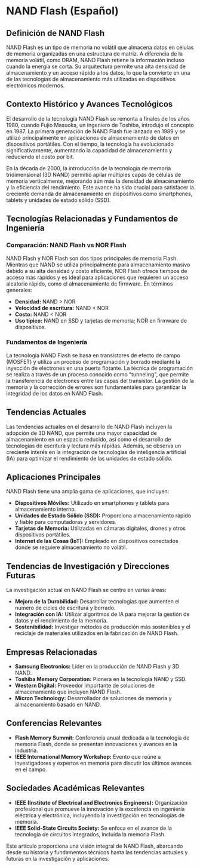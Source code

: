 # NAND Flash (Español)

## Definición de NAND Flash

NAND Flash es un tipo de memoria no volátil que almacena datos en células de memoria organizadas en una estructura de matriz. A diferencia de la memoria volátil, como DRAM, NAND Flash retiene la información incluso cuando la energía se corta. Su arquitectura permite una alta densidad de almacenamiento y un acceso rápido a los datos, lo que la convierte en una de las tecnologías de almacenamiento más utilizadas en dispositivos electrónicos modernos.

## Contexto Histórico y Avances Tecnológicos

El desarrollo de la tecnología NAND Flash se remonta a finales de los años 1980, cuando Fujio Masuoka, un ingeniero de Toshiba, introdujo el concepto en 1987. La primera generación de NAND Flash fue lanzada en 1989 y se utilizó principalmente en aplicaciones de almacenamiento de datos en dispositivos portátiles. Con el tiempo, la tecnología ha evolucionado significativamente, aumentando la capacidad de almacenamiento y reduciendo el costo por bit.

En la década de 2000, la introducción de la tecnología de memoria tridimensional (3D NAND) permitió apilar múltiples capas de células de memoria verticalmente, mejorando aún más la densidad de almacenamiento y la eficiencia del rendimiento. Este avance ha sido crucial para satisfacer la creciente demanda de almacenamiento en dispositivos como smartphones, tablets y unidades de estado sólido (SSD).

## Tecnologías Relacionadas y Fundamentos de Ingeniería

### Comparación: NAND Flash vs NOR Flash

NAND Flash y NOR Flash son dos tipos principales de memoria Flash. Mientras que NAND se utiliza principalmente para almacenamiento masivo debido a su alta densidad y costo eficiente, NOR Flash ofrece tiempos de acceso más rápidos y es ideal para aplicaciones que requieren un acceso aleatorio rápido, como el almacenamiento de firmware. En términos generales:

- **Densidad:** NAND > NOR
- **Velocidad de escritura:** NAND < NOR
- **Costo:** NAND < NOR
- **Uso típico:** NAND en SSD y tarjetas de memoria; NOR en firmware de dispositivos.

### Fundamentos de Ingeniería

La tecnología NAND Flash se basa en transistores de efecto de campo (MOSFET) y utiliza un proceso de programación y borrado mediante la inyección de electrones en una puerta flotante. La técnica de programación se realiza a través de un proceso conocido como "tunneling", que permite la transferencia de electrones entre las capas del transistor. La gestión de la memoria y la corrección de errores son fundamentales para garantizar la integridad de los datos en NAND Flash.

## Tendencias Actuales

Las tendencias actuales en el desarrollo de NAND Flash incluyen la adopción de 3D NAND, que permite una mayor capacidad de almacenamiento en un espacio reducido, así como el desarrollo de tecnologías de escritura y lectura más rápidas. Además, se observa un creciente interés en la integración de tecnologías de inteligencia artificial (IA) para optimizar el rendimiento de las unidades de estado sólido.

## Aplicaciones Principales

NAND Flash tiene una amplia gama de aplicaciones, que incluyen:

- **Dispositivos Móviles:** Utilizado en smartphones y tablets para almacenamiento interno.
- **Unidades de Estado Sólido (SSD):** Proporciona almacenamiento rápido y fiable para computadoras y servidores.
- **Tarjetas de Memoria:** Utilizadas en cámaras digitales, drones y otros dispositivos portátiles.
- **Internet de las Cosas (IoT):** Empleado en dispositivos conectados donde se requiere almacenamiento no volátil.

## Tendencias de Investigación y Direcciones Futuras

La investigación actual en NAND Flash se centra en varias áreas:

- **Mejora de la Durabilidad:** Desarrollar tecnologías que aumenten el número de ciclos de escritura y borrado.
- **Integración con IA:** Utilizar algoritmos de IA para mejorar la gestión de datos y el rendimiento de la memoria.
- **Sostenibilidad:** Investigar métodos de producción más sostenibles y el reciclaje de materiales utilizados en la fabricación de NAND Flash.

## Empresas Relacionadas

- **Samsung Electronics:** Líder en la producción de NAND Flash y 3D NAND.
- **Toshiba Memory Corporation:** Pionera en la tecnología NAND y SSD.
- **Western Digital:** Proveedor importante de soluciones de almacenamiento que incluyen NAND Flash.
- **Micron Technology:** Desarrollador de soluciones de memoria y almacenamiento basado en NAND.

## Conferencias Relevantes

- **Flash Memory Summit:** Conferencia anual dedicada a la tecnología de memoria Flash, donde se presentan innovaciones y avances en la industria.
- **IEEE International Memory Workshop:** Evento que reúne a investigadores y expertos en memoria para discutir los últimos avances en el campo.

## Sociedades Académicas Relevantes

- **IEEE (Institute of Electrical and Electronics Engineers):** Organización profesional que promueve la innovación y la excelencia en ingeniería eléctrica y electrónica, incluyendo la investigación en tecnologías de memoria.
- **IEEE Solid-State Circuits Society:** Se enfoca en el avance de la tecnología de circuitos integrados, incluida la memoria Flash.

Este artículo proporciona una visión integral de NAND Flash, abarcando desde su historia y fundamentos técnicos hasta las tendencias actuales y futuras en la investigación y aplicaciones.